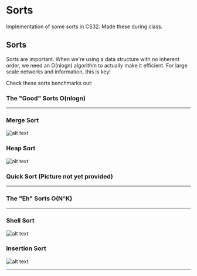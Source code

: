 # Sorts
Implementation of some sorts in CS32. Made these during class.

## Sorts

Sorts are important. When we're using a data structure with no inherent order, we need an O(nlogn) algorithm to actually make it efficient.
For large scale networks and information, this is key!

Check these sorts benchmarks out:

### The "Good" Sorts O(nlogn)
---
### Merge Sort
![alt text][logo1]

[logo1]: http://i.imgur.com/E1NS152.png
### Heap Sort
![alt text][logo2]

[logo2]: http://i.imgur.com/Pnc8SI1.png
### Quick Sort (Picture not yet provided)

---
### The "Eh" Sorts O(N^K)
---
### Shell Sort
![alt text][logo3]

[logo3]: http://i.imgur.com/wBbR6tq.png
### Insertion Sort
![alt text][logo4]

[logo4]: http://i.imgur.com/MJ8PlNc.png
---
